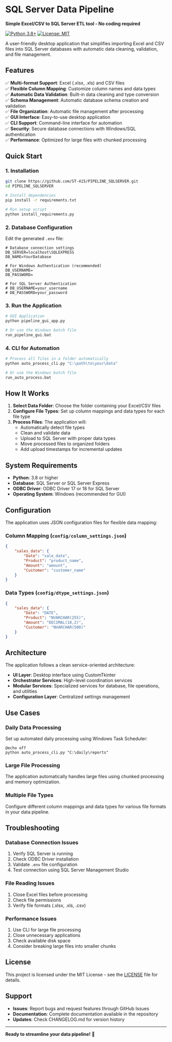 # SQL Server Data Pipeline

**Simple Excel/CSV to SQL Server ETL tool - No coding required**

[![Python 3.8+](https://img.shields.io/badge/python-3.8+-blue.svg)](https://www.python.org/downloads/)
[![License: MIT](https://img.shields.io/badge/License-MIT-yellow.svg)](https://opensource.org/licenses/MIT)

A user-friendly desktop application that simplifies importing Excel and CSV files into SQL Server databases with automatic data cleaning, validation, and file management.

## Features

✅ **Multi-format Support**: Excel (.xlsx, .xls) and CSV files  
✅ **Flexible Column Mapping**: Customize column names and data types  
✅ **Automatic Data Validation**: Built-in data cleaning and type conversion  
✅ **Schema Management**: Automatic database schema creation and validation  
✅ **File Organization**: Automatic file management after processing  
✅ **GUI Interface**: Easy-to-use desktop application  
✅ **CLI Support**: Command-line interface for automation  
✅ **Security**: Secure database connections with Windows/SQL authentication  
✅ **Performance**: Optimized for large files with chunked processing  

## Quick Start

### 1. Installation

```bash
git clone https://github.com/ST-415/PIPELINE_SQLSERVER.git
cd PIPELINE_SQLSERVER

# Install dependencies
pip install -r requirements.txt

# Run setup script
python install_requirements.py
```

### 2. Database Configuration

Edit the generated `.env` file:

```env
# Database connection settings
DB_SERVER=localhost\SQLEXPRESS
DB_NAME=YourDatabase

# For Windows Authentication (recommended)
DB_USERNAME=
DB_PASSWORD=

# For SQL Server Authentication
# DB_USERNAME=your_username
# DB_PASSWORD=your_password
```

### 3. Run the Application

```bash
# GUI Application
python pipeline_gui_app.py

# Or use the Windows batch file
run_pipeline_gui.bat
```

### 4. CLI for Automation

```bash
# Process all files in a folder automatically
python auto_process_cli.py "C:\path\to\your\data"

# Or use the Windows batch file
run_auto_process.bat
```

## How It Works

1. **Select Data Folder**: Choose the folder containing your Excel/CSV files
2. **Configure File Types**: Set up column mappings and data types for each file type
3. **Process Files**: The application will:
   - Automatically detect file types
   - Clean and validate data
   - Upload to SQL Server with proper data types
   - Move processed files to organized folders
   - Add upload timestamps for incremental updates

## System Requirements

- **Python**: 3.8 or higher
- **Database**: SQL Server or SQL Server Express
- **ODBC Driver**: ODBC Driver 17 or 18 for SQL Server
- **Operating System**: Windows (recommended for GUI)

## Configuration

The application uses JSON configuration files for flexible data mapping:

### Column Mapping (`config/column_settings.json`)
```json
{
    "sales_data": {
        "Date": "sale_date",
        "Product": "product_name",
        "Amount": "amount",
        "Customer": "customer_name"
    }
}
```

### Data Types (`config/dtype_settings.json`)
```json
{
    "sales_data": {
        "Date": "DATE",
        "Product": "NVARCHAR(255)",
        "Amount": "DECIMAL(18,2)",
        "Customer": "NVARCHAR(500)"
    }
}
```

## Architecture

The application follows a clean service-oriented architecture:

- **UI Layer**: Desktop interface using CustomTkinter
- **Orchestrator Services**: High-level coordination services
- **Modular Services**: Specialized services for database, file operations, and utilities
- **Configuration Layer**: Centralized settings management

## Use Cases

### Daily Data Processing
Set up automated daily processing using Windows Task Scheduler:

```batch
@echo off
python auto_process_cli.py "C:\daily\reports"
```

### Large File Processing
The application automatically handles large files using chunked processing and memory optimization.

### Multiple File Types
Configure different column mappings and data types for various file formats in your data pipeline.

## Troubleshooting

### Database Connection Issues
1. Verify SQL Server is running
2. Check ODBC Driver installation
3. Validate `.env` file configuration
4. Test connection using SQL Server Management Studio

### File Reading Issues
1. Close Excel files before processing
2. Check file permissions
3. Verify file formats (.xlsx, .xls, .csv)

### Performance Issues
1. Use CLI for large file processing
2. Close unnecessary applications
3. Check available disk space
4. Consider breaking large files into smaller chunks

## License

This project is licensed under the MIT License - see the [LICENSE](LICENSE) file for details.

## Support

- **Issues**: Report bugs and request features through GitHub Issues
- **Documentation**: Complete documentation available in the repository
- **Updates**: Check CHANGELOG.md for version history

---

**Ready to streamline your data pipeline!** 🚀